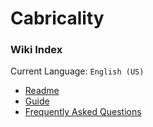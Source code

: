 # Cabricality

### Wiki Index

Current Language: `English (US)`

- [Readme](https://github.com/DM-Earth/Cabricality/blob/packwiz/1.18.2/quilt/dev/README.md)
- [Guide](https://github.com/DM-Earth/Cabricality/wiki/English)
- [Frequently Asked Questions](https://github.com/DM-Earth/Cabricality/blob/packwiz/1.18.2/quilt/dev/docs/faq/en_us.md)
